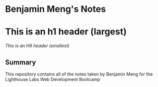 # Benjamin Meng's Notes
# This is an h1 header (largest)
###### This is an H6 header (smallest)
## Summary


This repository contains all of the notes taken by Benjamin Meng for the Lighthouse Labs Web Development Bootcamp